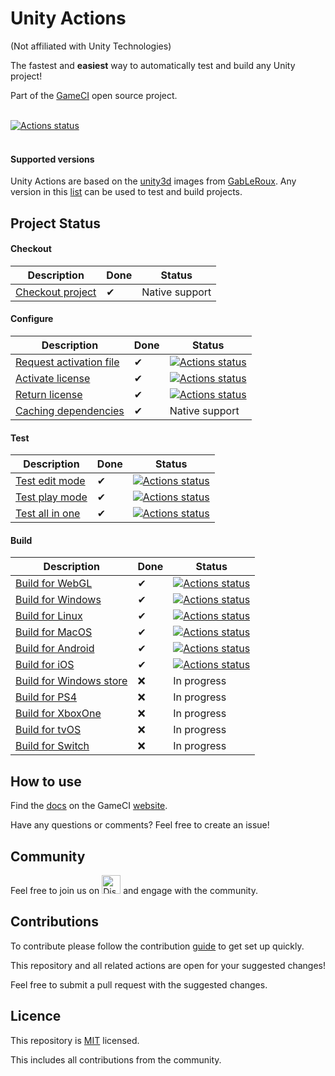 # Unity Actions

(Not affiliated with Unity Technologies)

The fastest and **easiest** way to automatically test and build any Unity project!

Part of the [GameCI](https://github.com/game-ci/) open source project.
<br />
<br />

[![Actions status](https://github.com/webbertakken/unity-actions/workflows/Actions%20%F0%9F%98%8E/badge.svg?event=push&branch=master)](https://github.com/webbertakken/unity-actions/actions?query=branch%3Amaster+event%3Apush+workflow%3A"Actions%20%F0%9F%98%8E")
<br />
<br />

#### Supported versions 

Unity Actions are based on the 
[unity3d](https://gitlab.com/gableroux/unity3d) 
images from 
[GabLeRoux](https://github.com/GabLeRoux). 
Any version in this 
[list](https://hub.docker.com/r/gableroux/unity3d/tags)
can be used to test and build projects.

## Project Status

#### Checkout

| Description             | Done | Status |
|-------------------------|------|--------|
| [Checkout project](https://github.com/actions/checkout) | ✔ | Native support |

#### Configure

| Description             | Done | Status |
|-------------------------|------|--------|
| [Request activation file](https://github.com/marketplace/actions/unity-request-activation-file) | ✔ | [![Actions status](https://github.com/webbertakken/unity-request-manual-activation-file/workflows/Actions%20%F0%9F%98%8E/badge.svg?event=push&branch=master)](https://github.com/webbertakken/unity-request-manual-activation-file) |
| [Activate license](https://github.com/marketplace/actions/unity-activate) | ✔ | [![Actions status](https://github.com/webbertakken/unity-activate/workflows/Actions%20%F0%9F%98%8E/badge.svg?event=push&branch=master)](https://github.com/webbertakken/unity-activate) |
| [Return license](https://github.com/marketplace/actions/unity-return-license) | ✔ | [![Actions status](https://github.com/webbertakken/unity-return-license/workflows/Actions%20%F0%9F%98%8E/badge.svg?event=push&branch=master)](https://github.com/webbertakken/unity-return-license) |
| [Caching dependencies](https://github.com/marketplace/actions/cache)  | ✔ | Native support |

#### Test

| Description             | Done | Status |
|-------------------------|------|--------|
| [Test edit mode](https://github.com/marketplace/actions/unity-test-runner) | ✔ | [![Actions status](https://github.com/webbertakken/unity-test-runner/workflows/Actions%20%F0%9F%98%8E/badge.svg?event=push&branch=master)](https://github.com/webbertakken/unity-test-runner#edit-mode) |
| [Test play mode](https://github.com/marketplace/actions/unity-test-runner) | ✔ | [![Actions status](https://github.com/webbertakken/unity-test-runner/workflows/Actions%20%F0%9F%98%8E/badge.svg?event=push&branch=master)](https://github.com/webbertakken/unity-test-runner#play-mode) |
| [Test all in one](https://github.com/marketplace/actions/unity-test-runner) | ✔ | [![Actions status](https://github.com/webbertakken/unity-test-runner/workflows/Actions%20%F0%9F%98%8E/badge.svg?event=push&branch=master)](https://github.com/webbertakken/unity-test-runner#all-in-one-mode) |

#### Build

| Description             | Done | Status |
|-------------------------|------|--------|
| [Build for WebGL](https://github.com/marketplace/actions/unity-builder) | ✔ | [![Actions status](https://github.com/webbertakken/unity-builder/workflows/Actions%20%F0%9F%98%8E/badge.svg?event=push&branch=master)](https://github.com/webbertakken/unity-builder#webgl) |
| [Build for Windows](https://github.com/marketplace/actions/unity-builder) | ✔ | [![Actions status](https://github.com/webbertakken/unity-builder/workflows/Actions%20%F0%9F%98%8E/badge.svg?event=push&branch=master)](https://github.com/webbertakken/unity-builder#windows) |
| [Build for Linux](https://github.com/marketplace/actions/unity-builder) | ✔ | [![Actions status](https://github.com/webbertakken/unity-builder/workflows/Actions%20%F0%9F%98%8E/badge.svg?event=push&branch=master)](https://github.com/webbertakken/unity-builder#linux) |
| [Build for MacOS](https://github.com/marketplace/actions/unity-builder) | ✔ | [![Actions status](https://github.com/webbertakken/unity-builder/workflows/Actions%20%F0%9F%98%8E/badge.svg?event=push&branch=master)](https://github.com/webbertakken/unity-builder#macos) |
| [Build for Android](https://github.com/marketplace/actions/unity-builder) | ✔ | [![Actions status](https://github.com/webbertakken/unity-builder/workflows/Actions%20%F0%9F%98%8E/badge.svg?event=push&branch=master)](https://github.com/webbertakken/unity-builder#android) |
| [Build for iOS](https://github.com/marketplace/actions/unity-builder) | ✔ | [![Actions status](https://github.com/webbertakken/unity-builder/workflows/Actions%20%F0%9F%98%8E/badge.svg?event=push&branch=master)](https://github.com/webbertakken/unity-builder#ios) |
| [Build for Windows store](https://github.com/marketplace/actions/unity-builder) | ❌ | In progress |
| [Build for PS4](https://github.com/marketplace/actions/unity-builder) | ❌ | In progress |
| [Build for XboxOne](https://github.com/marketplace/actions/unity-builder) | ❌ | In progress |
| [Build for tvOS](https://github.com/marketplace/actions/unity-builder) | ❌ | In progress |
| [Build for Switch](https://github.com/marketplace/actions/unity-builder) | ❌ | In progress |

## How to use

Find the
[docs](https://game.ci/docs)
on the GameCI
[website](https://game.ci/).

Have any questions or comments? Feel free to create an issue!

## Community

Feel free to join us on
<a href="http://game.ci/discord"><img height="30" src="media/Discord-Logo.svg" alt="Discord" /></a>
and engage with the community.

## Contributions

To contribute please follow the contribution
[guide](./CONTRIBUTING.md)
to get set up quickly.

This repository and all related actions are open for your suggested changes!

Feel free to submit a pull request with the suggested changes.

## Licence

This repository is [MIT](./LICENSE) licensed.

This includes all contributions from the community.
